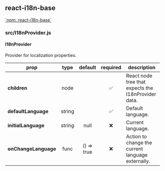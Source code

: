 ## react-i18n-base



[\`npm: react-i18n-base\`](https://www.npmjs.com/package/react-i18n-base)


### src/I18nProvider.js

#### I18nProvider

Provider for localization properties.

prop | type | default | required | description
---- | :----: | :-------: | :--------: | -----------
**children** | node |  | :white_check_mark: | React node tree that expects the I18nProvider data.
**defaultLanguage** | string |  | :white_check_mark: | Default language.
**initialLanguage** | string | null | :x: | Current language.
**onChangeLanguage** | func | () => true | :x: | Action to change the current language externally.

